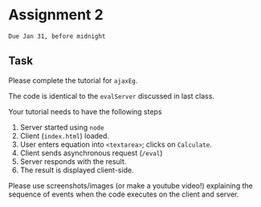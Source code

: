 # Assignment 2
`Due Jan 31, before midnight`

## Task

Please complete the tutorial for `ajaxEg`.

The code is identical to the `evalServer` discussed in last class.

Your tutorial needs to have the following steps

1. Server started using `node`
2. Client (`index.html`) loaded.
3. User enters equation into `<textarea>`; clicks on `Calculate`.
4. Client sends asynchronous request (`/eval`)
5. Server responds with the result.
6. The result is displayed client-side.



Please use screenshots/images (or make a youtube video!) explaining the sequence
of events when the code executes on the client and server.


